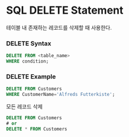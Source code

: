 ﻿# SQL DELETE Statement

테이블 내 존재하는 레코드를 삭제할 때 사용한다.

### DELETE Syntax
```sql
DELETE FROM <table_name>
WHERE condition;
```

### DELETE Example

```sql
DELETE FROM Customers
WHERE CustomerName='Alfreds Futterkiste';
```

모든 레코드 삭제
```sql
DELETE FROM Customers
# or
DELETE * FROM Customers
```
